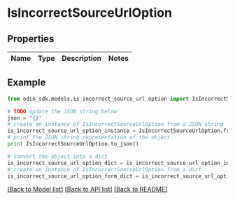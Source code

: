 # IsIncorrectSourceUrlOption


## Properties

Name | Type | Description | Notes
------------ | ------------- | ------------- | -------------

## Example

```python
from odin_sdk.models.is_incorrect_source_url_option import IsIncorrectSourceUrlOption

# TODO update the JSON string below
json = "{}"
# create an instance of IsIncorrectSourceUrlOption from a JSON string
is_incorrect_source_url_option_instance = IsIncorrectSourceUrlOption.from_json(json)
# print the JSON string representation of the object
print IsIncorrectSourceUrlOption.to_json()

# convert the object into a dict
is_incorrect_source_url_option_dict = is_incorrect_source_url_option_instance.to_dict()
# create an instance of IsIncorrectSourceUrlOption from a dict
is_incorrect_source_url_option_form_dict = is_incorrect_source_url_option.from_dict(is_incorrect_source_url_option_dict)
```
[[Back to Model list]](../README.md#documentation-for-models) [[Back to API list]](../README.md#documentation-for-api-endpoints) [[Back to README]](../README.md)


